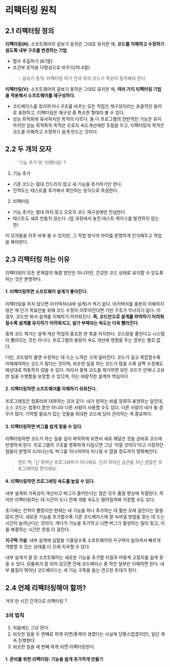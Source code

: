 # 리팩터링 원칙

## 2.1 리팩터링 정의

**리팩터링(N)**: 소프트웨어의 겉보기 동작은 그대로 유지한 채, **코드를 이해하고 수정하기 쉽도록 내부 구조를 변경하는 기법**

- 함수 추출하기 (6.1절)
- 조건부 로직을 다형성으로 바꾸기(10.4절)

> 💡 겉보기 동작: 리팩터링 하기 전과 후의 코드가 똑같이 동작해야 한다.

**리팩터링(V)**: 소프트웨어의 겉보기 동작은 그대로 유지한 채, **여러 가지 리팩터링 기법을 적용해서 소프트웨어를 재구성하다.**

- 코드베이스를 정리하거나 구조를 바꾸는 모든 작업은 재구성이라는 포괄적인 용어로 표현하고, 리팩터링은 재구성 중 특수한 형태라 볼 수 있다.
- 성능 최적화와 유사하지만 목적이 다르다. 둘 다 프로그램의 전반적인 기능은 유지하지만 성능 최적화의 목적은 오로지 속도개선에만 초점을 두고, 리팩터링의 목적은 코드를 이해하고 수정하기 쉽게 만드는 것이다.

## 2.2 두 개의 모자

> '기능 추가'와 '리팩터링' ?

1. 기능 추가

- 기존 코드는 절대 건드리지 않고 새 기능을 추가하기만 한다.
- 진척도는 테스트를 추가해서 확인하는 방식으로 측정한다.

2. 리팩터링

- 기능 추가는 절대 하지 않고 오로지 코드 재구성에만 전념한다.
- 테스트도 새로 만들지 않는다. (앞 과정에서 놓친 테스트 케이스를 발견하지 않는 한)

이 모자들을 자주 바꿔 쓸 수 있지만, 그 작업 방식의 차이를 분명하게 인식해두고 작업을 해야한다.

## 2.3 리팩터링 하는 이유

리팩터링이 모든 문제점의 해결 방안은 아니지만, 건강한 코드 상태로 유지할 수 있도록 하는 것은 분명하다.

#### 1. 리팩터링하면 소프트웨어 설계가 좋아진다.

리팩터링을 하지 않으면 아키텍처(내부 설계)가 썩기 쉽다. 아키텍처를 충분히 이해하지 않은 채 단기 목표만을 위해 코드 수정이 이루어진다면 기반 구조가 무너지기 쉽다. 이 경우, 코드만 봐서 설계를 이해하기 어려워진다. **즉, 코드만으로 설계를 파악하기 어려워질수록 설계를 유지하기 어려워지고, 설가 부패되는 속도는 더욱 빨라진다.**

중복 코드 제거는 설계 개선 작업의 중요한 한 축을 차지한다. 코드량을 줄인다고 시스템이 빨라지는 것은 아니다. 프로그램의 용량이 속도 개선에 영향을 주는 경우는 별로 없다.

다만, 코드량이 줄면 수정하는 데 드는 노력은 크게 달라진다. 코드가 길고 복잡할수록 이해해야하는 코드가 많다는 것이며, 비슷한 일을 하는 코드가 많을 수록 살짝 수정해도 예상대로 작동하지 않을 수 있다. 따라서 중복 코드를 제거하면 모든 코드가 언제나 고유한 일을 수행함을 보장할 수 있으며, 이는 바람직한 설계의 핵심이다.

#### 2. 리팩터링하면 소프트웨어를 이해하기 쉬워진다.

프로그래밍은 컴퓨터와 대화하는 것과 같다. 내가 원하는 바를 정확히 표현하는 일인데, 소스 코드는 컴퓨터 뿐만 아니라 다른 사람이 사용할 수도 있다. 다른 사람이 내가 될 경우가 많다. 기억할 필요가 있는 것들을 최대한 코드에 담아 관리하는 게 중요하다.

#### 3. 리팩터링하면 버그를 쉽게 찾을 수 있다.

리팩터링하면 코드가 하는 일을 깊이 파악하게 되면서 새로 깨달은 것을 곧바로 코드에 반영하게 된다. 프로그램의 구조를 명확하게 다듬으면 그냥 '이럴 것이다'라고 가정하던 점들이 분명히 드러나는데, 버그를 지나치려야 지나칠 수 없을 정도까지 명확해진다.

> 켄트 백, '난 뛰어난 프로그래머가 아니에요. 단지 뛰어난 습관을 지닌 괜찮은 프로그래머일 뿐이에요.'

#### 4. 리팩터링하면 프로그래밍 속도를 높일 수 있다.

내부 설계와 가독성이 개선되고 버그가 줄어든다는 점은 모두 품질 향상에 직결된다. 하지만 리팩터링하는 데 시간이 드니 전체 개발 속도는 떨어질까봐 걱정할 수도 있다.

초기에는 진척이 빨랐지만 현재는 새 기능을 하나 추가하는 데 훨씬 오래 걸린다는 말을 많이 한다. 새로운 기능을 추가할수록 기존 코드베이스에 잘 녹여낼 방법을 찾는 데 드는 시간이 늘어난다는 것이다. 게다가 기능을 추가하고 나면 버그가 발생하는 일이 잦고, 이를 해결하는 시간은 한층 더 걸린다.

**지구력 가설**: 내부 설계에 심혈을 기울일수록 소프트웨어의 지구력이 높아져서 빠르게 개발할 수 있는 상태를 더 오래 지속할 수 있다.

내부 설계가 잘 된 소프트웨어는 새로운 기능을 추가할 지점과 어떻게 고칠지를 쉽게 찾을 수 있다. 모듈화가 잘 되어 있으면 전체 코드베이스 중 작은 일부만 이해하면 된다. 내부 품질이 뛰어난 코드베이스는 새 기능 구축을 돕는 견고한 토대가 된다.

## 2.4 언제 리팩터링해야 할까?

거의 한 시간 간격으로 리팩터링 ?

### 3의 법칙

1. 처음에는 그냥 한다.
2. 비슷한 일을 두 번째로 하게 되면(중복이 생겼다는 사실에 당황스럽겠지만), 일단 계속 진행한다.
3. 비슷한 일을 세 번째 하게 되면 리팩터링한다.

#### 1. 준비를 위한 리팩터링: 기능을 쉽게 추가하게 만들기
